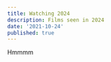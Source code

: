 ```yaml
---
title: Watching 2024
description: Films seen in 2024
date: '2021-10-24'
published: true
---
```


Hmmmm
